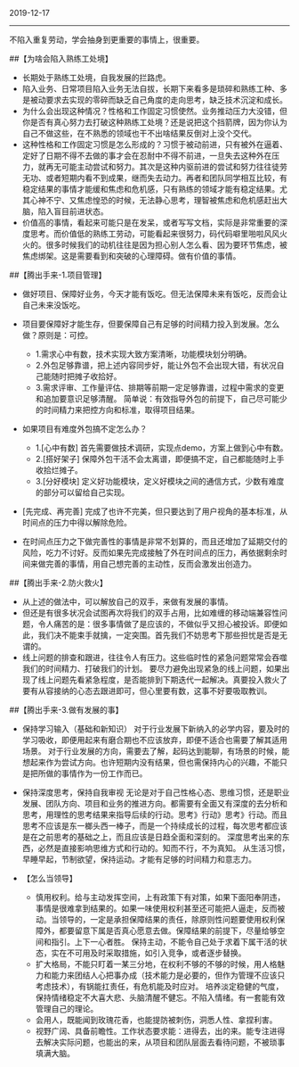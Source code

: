 2019-12-17
***
不陷入重复劳动，学会抽身到更重要的事情上，很重要。


##【为啥会陷入熟练工处境】
* 长期处于熟练工处境，自我发展的拦路虎。
* 陷入业务、日常项目陷入业务无法自拔，长期下来看多是琐碎和熟练工种、多是被动要求去实现的零碎而缺乏自己角度的走向思考，缺乏技术沉淀和成长。
* 为什么会出现这种情况？性格和工作固定习惯使然。业务推动压力大没错，但你是否有真心努力去打破这种熟练工处境？还是说把这个挡箭牌，因为你认为自己不做这些，在不熟悉的领域也干不出啥结果反倒对上没个交代。
* 这种性格和工作固定习惯是怎么形成的？习惯于被动前进，只有被外在逼着、定好了日期不得不去做的事才会在忍耐中不得不前进，一旦失去这种外在压力，就再无可能主动尝试和努力。其次是这种内驱前进的尝试和努力往往徒劳无功、或者短期内看不到成果，继而失去动力。再者和团队同学相互比较，有稳定结果的事情才能缓和焦虑和危机感，只有熟练的领域才能有稳定结果。尤其心神不宁、又焦虑惶恐的时候，无法静心思考，理智被焦虑和危机感赶出大脑，陷入盲目前进状态。
* 价值高的事情，看起来可能只是在发呆，或者写写文档，实际是非常重要的深度思考。而价值低的熟练工劳动，可能看起来很努力，码代码噼里啪啦风风火火的。很多时候我们的动机往往是因为担心别人怎么看、因为要环节焦虑，被焦虑绑架。这是需要看到和突破的心理障碍。做有价值的事情。
 
##【腾出手来-1.项目管理】
* 做好项目、保障好业务，今天才能有饭吃。但无法保障未来有饭吃，反而会让自己未来没饭吃。
* 项目要保障好才能生存，但要保障自己有足够的时间精力投入到发展。怎么做？原则是：可控。
	* 1.需求心中有数，技术实现大致方案清晰，功能模块划分明确。
	* 2.外包足够靠谱，把上述内容同步好，能让外包不会出现大错，有状况自己能随时把摊子收拾好。
	* 3.需求评审、工作量评估、排期等前期一定足够靠谱，过程中需求的变更和追加要意识足够清醒。
简单说：有效指导外包的前提下，自己尽可能少的时间精力来把控方向和标准，取得项目结果。

* 如果项目有难度外包搞不定怎么办？
	* 1.[心中有数] 首先需要做技术调研，实现点demo，方案上做到心中有数。
   * 2.[搭好架子] 保障外包干活不会太离谱，即便搞不定，自己都能随时上手收拾烂摊子。
   * 3.[分好模块] 定义好功能模块，定义好模块之间的通信方式，少数有难度的部分可以留给自己实现。
    
* [先完成、再完善] 完成了也许不完美，但只要达到了用户视角的基本标准，从时间点的压力中得以解除危险。
    
* 在时间点压力之下做完善性的事情是非常不划算的，而且还增加了延期交付的风险，吃力不讨好。反而如果先完成接触了外在时间点的压力，再依据剩余时间来做完善的事情，用自己想完善的主动性，反而会激发出创造力。

##【腾出手来-2.防火救火】
 * 从上述的做法中，可以解放自己的双手，来做有发展的事情。
 * 但还是有很多状况会试图再次将我们的双手占用，比如难缠的移动端兼容性问题，令人痛苦的是：很多事情做了是应该的，不做似乎又担心被投诉。即便如此，我们决不能束手就擒，一定突围。首先我们不妨思考下那些担忧是否是无谓的。
 * 线上问题的排查和跟进，往往令人有压力。这些临时性的紧急问题常常会吞噬我们的时间精力、打破我们的计划。
要尽力避免出现紧急的线上问题，如果出现了线上问题先看紧急程度，是否能排到下期迭代一起解决。真要投入救火了要有从容接纳的心态去跟进即可，但心里要有数，这事不好要吸取教训。

##【腾出手来-3.做有发展的事】
* 保持学习输入（基础和新知识）
    对于行业发展下新纳入的必学内容，要及时的学习吸收，即便用起来有磨合期也不应该放弃，即便不适合也需要了解其适用场景。
    对于行业发展的方向，需要去了解，起码达到能聊，有场景的时候，能想起来作为尝试方向。也许短期内没有结果，但也需保持内心的兴趣，不能只是把所做的事情作为一份工作而已。

* 保持深度思考，保持自我审视
    无论是对于自己性格心态、思维习惯，还是职业发展、团队方向、项目和业务的推进方向。都需要有全面又有深度的去分析和思考，用理性的思考结果来指导后续的行动。思考》行动》思考》行动。而且思考不应该是东一榔头西一棒子，而是一个持续成长的过程，每次思考都应该是在之前思考的基础之上，而且应该是日趋全面和深刻的。
    深度思考出来的东西，必然是直接影响思维方式和行动的。知而不行，不为真知。
    从生活习惯，早睡早起，节制欲望，保持运动。才能有足够的时间精力和意志力。

* 【怎么当领导】
    * 慎用权利。给与主动发挥空间，上有政策下有对策，如果下面阳奉阴违，事情是很难拿到结果的。如果一味使用权利甚至还可能把人逼走，反而被动。当领导的，一定是承担保障结果的责任，除原则性问题要使用权利保障外，都要留意下属是否真心愿意去做。保障结果的前提下，尽量给够空间和指引。上下一心者胜。
    保持主动，不能令自己处于求着下属干活的状态，实在不可用及时采取措施，如引入竞争，或者逐步替换。
    * 扩大格局，不能只盯着一某三分地，在权利不够的不够的时候，用人格魅力和能力来团结人心把事办成（技术能力是必要的，但作为管理不应该只考虑技术），有锅能扛责任，有危机能及时应对。
    培养淡定稳健的气度，保持情绪稳定不大喜大悲、头脑清醒不健忘。不陷入情绪。有一套能有效管理自己的理论。
    * 会用人，既能闻到玫瑰花香，也能提防被刺伤，洞悉人性、拿捏利害。
    * 视野广阔、具备前瞻性。工作状态要求能：进得去，出的来。能专注进得去解决实际问题，也能出的来，从项目和团队层面去看待问题，不被琐事填满大脑。